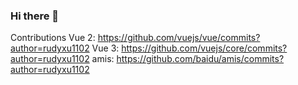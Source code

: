 ### Hi there 👋

<!--
**rudyxu1102/rudyxu1102** is a ✨ _special_ ✨ repository because its `README.md` (this file) appears on your GitHub profile.

Here are some ideas to get you started:

- 🔭 I’m currently working on ...
- 🌱 I’m currently learning ...
- 👯 I’m looking to collaborate on ...
- 🤔 I’m looking for help with ...
- 💬 Ask me about ...
- 📫 How to reach me: ...
- 😄 Pronouns: ...
- ⚡ Fun fact: ...
-->

Contributions
Vue 2: https://github.com/vuejs/vue/commits?author=rudyxu1102
Vue 3: https://github.com/vuejs/core/commits?author=rudyxu1102
amis: https://github.com/baidu/amis/commits?author=rudyxu1102
